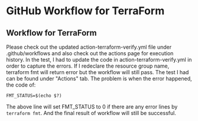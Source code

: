 # GitHub Workflow for TerraForm

## Workflow for TerraForm
Please check out the updated action-terraform-verify.yml file under .github/workflows and also check out the actions page for execution history. In the test, I had to update the code in action-terraform-verify.yml in order to capture the errors. If I redeclare the resource group name, terraform fmt will return error but the workflow will still pass. The test I had can be found under "Actions" tab. The problem is when the error happened, the code of:

```FMT_STATUS=$(echo $?)```

The above line will set FMT_STATUS to 0 if there are any error lines by ```terraform fmt```. And the final result of workflow will still be successful. 